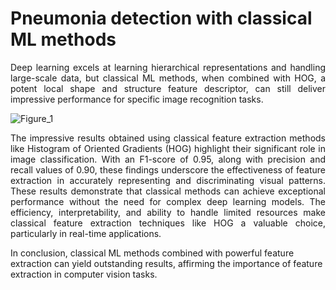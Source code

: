 # Pneumonia detection with classical ML methods
<p align="justify"> Deep learning excels at learning hierarchical representations and handling large-scale data, but classical ML methods, when combined with HOG, a potent local shape and structure feature descriptor, can still deliver impressive performance for specific image recognition tasks. </p>

![Figure_1](https://github.com/nekxt/pneumonia-LogReg-HOG/assets/129678580/57a54aad-6fa3-46e0-9b23-daabd0026e7d)

<p align="justify">
The impressive results obtained using classical feature extraction methods like Histogram of Oriented Gradients (HOG) highlight their significant role in image classification. With an F1-score of 0.95, along with precision and recall values of 0.90, these findings underscore the effectiveness of feature extraction in accurately representing and discriminating visual patterns. These results demonstrate that classical methods can achieve exceptional performance without the need for complex deep learning models. The efficiency, interpretability, and ability to handle limited resources make classical feature extraction techniques like HOG a valuable choice, particularly in real-time applications.

In conclusion, classical ML methods combined with powerful feature extraction can yield outstanding results, affirming the importance of feature extraction in computer vision tasks. </p>
